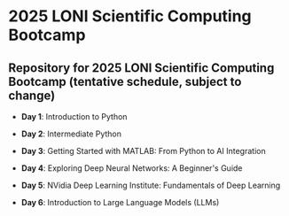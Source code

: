 # 2025 LONI Scientific Computing Bootcamp

## Repository for 2025 LONI Scientific Computing Bootcamp (tentative schedule, subject to change)

* **Day 1**: Introduction to Python

* **Day 2**: Intermediate Python

* **Day 3**: Getting Started with MATLAB: From Python to AI Integration

* **Day 4**: Exploring Deep Neural Networks: A Beginner's Guide

* **Day 5**: NVidia Deep Learning Institute: Fundamentals of Deep Learning

* **Day 6**: Introduction to Large Language Models (LLMs)
